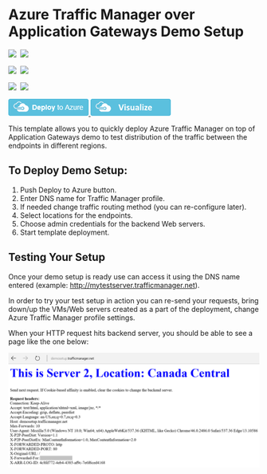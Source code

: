 # Azure Traffic Manager over Application Gateways Demo Setup

<IMG SRC="https://azbotstorage.blob.core.windows.net/badges/traffic-manager-application-gateway-demo-setup/PublicLastTestDate.svg" />&nbsp;
<IMG SRC="https://azbotstorage.blob.core.windows.net/badges/traffic-manager-application-gateway-demo-setup/PublicDeployment.svg" />&nbsp;

<IMG SRC="https://azbotstorage.blob.core.windows.net/badges/traffic-manager-application-gateway-demo-setup/FairfaxLastTestDate.svg" />&nbsp;
<IMG SRC="https://azbotstorage.blob.core.windows.net/badges/traffic-manager-application-gateway-demo-setup/FairfaxDeployment.svg" />&nbsp;

<IMG SRC="https://azbotstorage.blob.core.windows.net/badges/traffic-manager-application-gateway-demo-setup/BestPracticeResult.svg" />&nbsp;
<IMG SRC="https://azbotstorage.blob.core.windows.net/badges/traffic-manager-application-gateway-demo-setup/CredScanResult.svg" />&nbsp;

<a href="https://portal.azure.com/#create/Microsoft.Template/uri/https%3A%2F%2Fraw.githubusercontent.com%2FAzure%2Fazure-quickstart-templates%2Fmaster%2Ftraffic-manager-application-gateway-demo-setup%2Fazuredeploy.json" target="_blank">
    <img src="https://raw.githubusercontent.com/Azure/azure-quickstart-templates/master/1-CONTRIBUTION-GUIDE/images/deploytoazure.png"/>
</a>
<a href="http://armviz.io/#/?load=https%3A%2F%2Fraw.githubusercontent.com%2FAzure%2Fazure-quickstart-templates%2Fmaster%2Ftraffic-manager-application-gateway-demo-setup%2Fazuredeploy.json" target="_blank">
    <img src="https://raw.githubusercontent.com/Azure/azure-quickstart-templates/master/1-CONTRIBUTION-GUIDE/images/visualizebutton.png"/>
</a>

This template allows you to quickly deploy Azure Traffic Manager on top of Application Gateways demo to test distribution of the traffic between the endpoints in different regions.

## To Deploy Demo Setup:

1. Push Deploy to Azure button.
2. Enter DNS name for Traffic Manager profile.
3. If needed change traffic routing method (you can re-configure later).
4. Select locations for the endpoints.
5. Choose admin credentials for the backend Web servers.
6. Start template deployment.


## Testing Your Setup

Once your demo setup is ready use can access it using the DNS name entered (example: http://mytestserver.trafficmanager.net).

In order to try your test setup in action you can re-send your requests, bring down/up the VMs/Web servers created as a part of the deployment, change Azure Traffic Manager profile settings.

When your HTTP request hits backend server, you should be able to see a page like the one below:

![alt text](images/serverhit.png "Backend server response")




